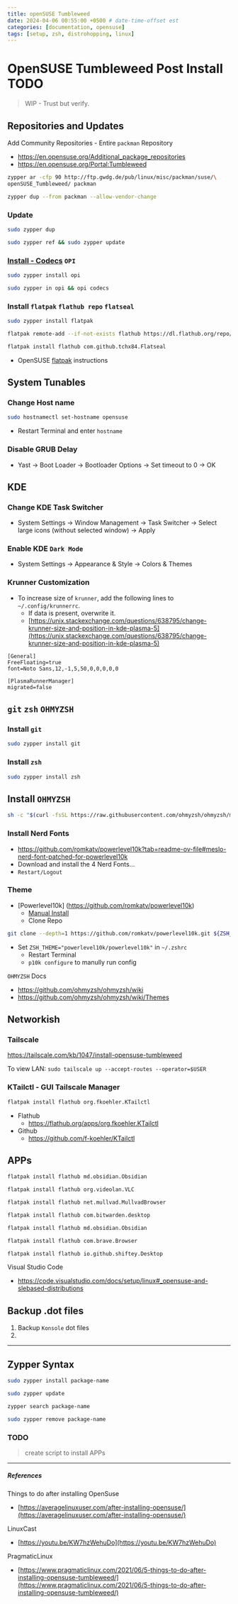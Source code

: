 ```yaml
---
title: openSUSE Tumbleweed
date: 2024-04-06 00:55:00 +0500 # date-time-offset est
categories: [documentation, opensuse]
tags: [setup, zsh, distrohopping, linux]
---
```

# OpenSUSE Tumbleweed Post Install TODO

> WIP - Trust but verify. 


## Repositories and Updates

Add Community Repositories - Entire `packman` Repository 
- https://en.opensuse.org/Additional_package_repositories
- https://en.opensuse.org/Portal:Tumbleweed

```zsh
zypper ar -cfp 90 http://ftp.gwdg.de/pub/linux/misc/packman/suse/\
openSUSE_Tumbleweed/ packman

zypper dup --from packman --allow-vendor-change
```

   

### Update
```zsh
sudo zypper dup
```

```zsh
sudo zypper ref && sudo zypper update
```

### [Install  - Codecs](https://en.opensuse.org/SDB:Installing_codecs_from_Packman_repositories) `OPI`
```zsh
sudo zypper install opi

sudo zypper in opi && opi codecs
```

### Install `flatpak` `flathub repo` `flatseal`

```zsh
sudo zypper install flatpak

flatpak remote-add --if-not-exists flathub https://dl.flathub.org/repo/flathub.flatpakrepo

flatpak install flathub com.github.tchx84.Flatseal
```

- OpenSUSE [flatpak](https://flatpak.org/setup/openSUSE) instructions
   

## System Tunables

### Change Host name

```zsh
sudo hostnamectl set-hostname opensuse
```
- Restart Terminal and enter `hostname`

### Disable GRUB Delay
-  Yast → Boot Loader → Bootloader Options → Set timeout to 0 → OK

   

## KDE 

### Change KDE Task Switcher

- System Settings → Window Management → Task Switcher → Select large icons (without selected window) → Apply

### Enable KDE `Dark Mode`
- System Settings → Appearance & Style → Colors & Themes

### Krunner Customization
- To increase size of `krunner`, add the following lines to `~/.config/krunnerrc`. 
	- If data is present, overwrite it.
	- [https://unix.stackexchange.com/questions/638795/change-krunner-size-and-position-in-kde-plasma-5](https://unix.stackexchange.com/questions/638795/change-krunner-size-and-position-in-kde-plasma-5) 

```
[General]
FreeFloating=true
font=Noto Sans,12,-1,5,50,0,0,0,0,0

[PlasmaRunnerManager]
migrated=false
```

   

## `git` `zsh` `OHMYZSH`

### Install `git`

```zsh
sudo zypper install git
```

### Install `zsh`

```zsh
sudo zypper install zsh
```

## Install `OHMYZSH`

```zsh
sh -c "$(curl -fsSL https://raw.githubusercontent.com/ohmyzsh/ohmyzsh/master/tools/install.sh)"
```

### Install Nerd Fonts
  - https://github.com/romkatv/powerlevel10k?tab=readme-ov-file#meslo-nerd-font-patched-for-powerlevel10k
  - Download and install the 4 Nerd Fonts...
  - `Restart/Logout` 

### Theme 
- [Powerlevel10k] (https://github.com/romkatv/powerlevel10k)
  - [Manual Install](https://github.com/romkatv/powerlevel10k?tab=readme-ov-file#manual)	
  - Clone Repo

```zsh
git clone --depth=1 https://github.com/romkatv/powerlevel10k.git ${ZSH_CUSTOM:-$HOME/.oh-my-zsh/custom}/themes/powerlevel10k
```

  - Set `ZSH_THEME="powerlevel10k/powerlevel10k"` in `~/.zshrc`
    - Restart Terminal
    - `p10k configure` to manully run config

`OHMYZSH` Docs
- https://github.com/ohmyzsh/ohmyzsh/wiki
- https://github.com/ohmyzsh/ohmyzsh/wiki/Themes


 
## Networkish

### Tailscale
https://tailscale.com/kb/1047/install-opensuse-tumbleweed

To view LAN:
`sudo tailscale up --accept-routes --operator=$USER`

### KTailctl - GUI Tailscale Manager

```zsh
flatpak install flathub org.fkoehler.KTailctl
```
- Flathub 
	- https://flathub.org/apps/org.fkoehler.KTailctl
- Github
	- https://github.com/f-koehler/KTailctl

   

## APPs

```zsh
flatpak install flathub md.obsidian.Obsidian

flatpak install flathub org.videolan.VLC

flatpak install flathub net.mullvad.MullvadBrowser

flatpak install flathub com.bitwarden.desktop

flatpak install flathub md.obsidian.Obsidian

flatpak install flathub com.brave.Browser

flatpak install flathub io.github.shiftey.Desktop
```

Visual Studio Code

- https://code.visualstudio.com/docs/setup/linux#_opensuse-and-slebased-distributions
## Backup .dot files
1. Backup `Konsole` dot files
2. 

---


## Zypper Syntax

```zsh
sudo zypper install package-name
```

```zsh
sudo zypper update
```

```zsh
zypper search package-name
```

```zsh
sudo zypper remove package-name
```

   

### TODO
> create script to install APPs


---

##### References

Things to do after installing OpenSuse
- [https://averagelinuxuser.com/after-installing-opensuse/](https://averagelinuxuser.com/after-installing-opensuse/)

LinuxCast
- [https://youtu.be/KW7hzWehuDo](https://youtu.be/KW7hzWehuDo)

PragmaticLinux
- [https://www.pragmaticlinux.com/2021/06/5-things-to-do-after-installing-opensuse-tumbleweed/](https://www.pragmaticlinux.com/2021/06/5-things-to-do-after-installing-opensuse-tumbleweed/)
